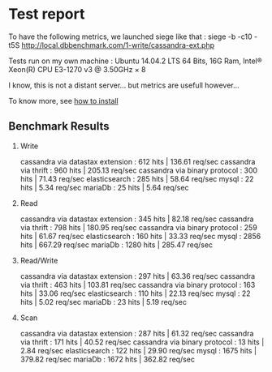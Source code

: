 Test report
===========

To have the following metrics, we launched siege like that : siege -b -c10 -t5S http://local.dbbenchmark.com/1-write/cassandra-ext.php

Tests run on my own machine : Ubuntu 14.04.2 LTS 64 Bits, 16G Ram, Intel® Xeon(R) CPU E3-1270 v3 @ 3.50GHz × 8

I know, this is not a distant server... but metrics are usefull however...

To know more, see [how to install](docs/install.md)

Benchmark Results
----------------

1) Write

    cassandra via datastax extension  :  612 hits | 136.61 req/sec
    cassandra via thrift              :  960 hits | 205.13 req/sec
    cassandra via binary protocol     :  300 hits |  71.43 req/sec
    elasticsearch                     :  285 hits |  58.64 req/sec
    mysql                             :   22 hits |   5.34 req/sec
    mariaDb                           :   25 hits |   5.64 req/sec

2) Read

    cassandra via datastax extension  :  345 hits |  82.18 req/sec
    cassandra via thrift              :  798 hits | 180.95 req/sec
    cassandra via binary protocol     :  259 hits |  61.67 req/sec
    elasticsearch                     :  160 hits |  33.33 req/sec
    mysql                             : 2856 hits | 667.29 req/sec
    mariaDb                           : 1280 hits | 285.47 req/sec

3) Read/Write

    cassandra via datastax extension  :  297 hits |  63.36 req/sec
    cassandra via thrift              :  463 hits | 103.81 req/sec
    cassandra via binary protocol     :  163 hits |  33.06 req/sec
    elasticsearch                     :  110 hits |  22.13 req/sec
    mysql                             :   22 hits |   5.02 req/sec
    mariaDb                           :   23 hits |   5.19 req/sec

4) Scan

    cassandra via datastax extension  :  287 hits |  61.32 req/sec
    cassandra via thrift              :  171 hits |  40.52 req/sec
    cassandra via binary protocol     :   13 hits |   2.84 req/sec
    elasticsearch                     :  122 hits |  29.90 req/sec
    mysql                             : 1675 hits | 379.82 req/sec
    mariaDb                           : 1672 hits | 362.82 req/sec


